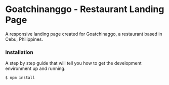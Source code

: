 # Goatchinanggo - Restaurant Landing Page

A responsive landing page created for Goatchinaggo, a restaurant based in Cebu, Philippines.

### Installation

A step by step guide that will tell you how to get the development environment up and running.

```
$ npm install

```

